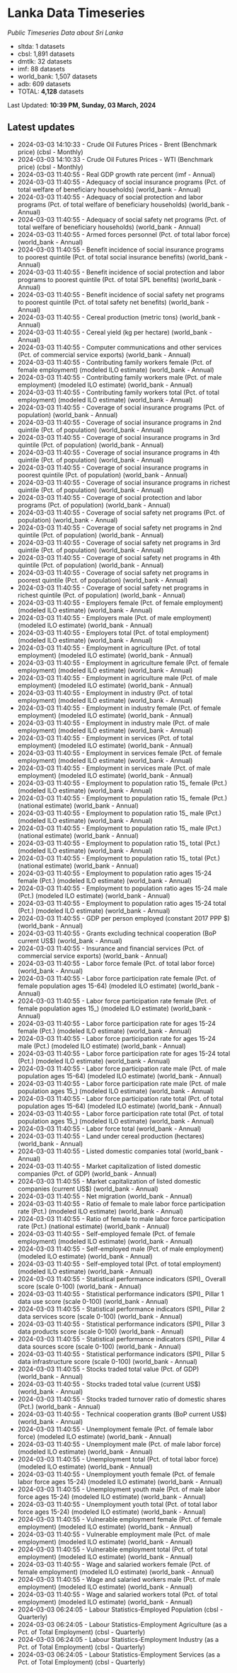 # Lanka Data Timeseries
*Public Timeseries Data about Sri Lanka*

* sltda: 1 datasets
* cbsl: 1,891 datasets
* dmtlk: 32 datasets
* imf: 88 datasets
* world_bank: 1,507 datasets
* adb: 609 datasets
* TOTAL: **4,128** datasets

Last Updated: **10:39 PM, Sunday, 03 March, 2024**

## Latest updates

* 2024-03-03 14:10:33 - Crude Oil Futures Prices - Brent (Benchmark price) (cbsl - Monthly)
* 2024-03-03 14:10:33 - Crude Oil Futures Prices - WTI (Benchmark price) (cbsl - Monthly)
* 2024-03-03 11:40:55 - Real GDP growth rate percent (imf - Annual)
* 2024-03-03 11:40:55 - Adequacy of social insurance programs (Pct. of total welfare of beneficiary households) (world_bank - Annual)
* 2024-03-03 11:40:55 - Adequacy of social protection and labor programs (Pct. of total welfare of beneficiary households) (world_bank - Annual)
* 2024-03-03 11:40:55 - Adequacy of social safety net programs (Pct. of total welfare of beneficiary households) (world_bank - Annual)
* 2024-03-03 11:40:55 - Armed forces personnel (Pct. of total labor force) (world_bank - Annual)
* 2024-03-03 11:40:55 - Benefit incidence of social insurance programs to poorest quintile (Pct. of total social insurance benefits) (world_bank - Annual)
* 2024-03-03 11:40:55 - Benefit incidence of social protection and labor programs to poorest quintile (Pct. of total SPL benefits) (world_bank - Annual)
* 2024-03-03 11:40:55 - Benefit incidence of social safety net programs to poorest quintile (Pct. of total safety net benefits) (world_bank - Annual)
* 2024-03-03 11:40:55 - Cereal production (metric tons) (world_bank - Annual)
* 2024-03-03 11:40:55 - Cereal yield (kg per hectare) (world_bank - Annual)
* 2024-03-03 11:40:55 - Computer communications and other services (Pct. of commercial service exports) (world_bank - Annual)
* 2024-03-03 11:40:55 - Contributing family workers female (Pct. of female employment) (modeled ILO estimate) (world_bank - Annual)
* 2024-03-03 11:40:55 - Contributing family workers male (Pct. of male employment) (modeled ILO estimate) (world_bank - Annual)
* 2024-03-03 11:40:55 - Contributing family workers total (Pct. of total employment) (modeled ILO estimate) (world_bank - Annual)
* 2024-03-03 11:40:55 - Coverage of social insurance programs (Pct. of population) (world_bank - Annual)
* 2024-03-03 11:40:55 - Coverage of social insurance programs in 2nd quintile (Pct. of population) (world_bank - Annual)
* 2024-03-03 11:40:55 - Coverage of social insurance programs in 3rd quintile (Pct. of population) (world_bank - Annual)
* 2024-03-03 11:40:55 - Coverage of social insurance programs in 4th quintile (Pct. of population) (world_bank - Annual)
* 2024-03-03 11:40:55 - Coverage of social insurance programs in poorest quintile (Pct. of population) (world_bank - Annual)
* 2024-03-03 11:40:55 - Coverage of social insurance programs in richest quintile (Pct. of population) (world_bank - Annual)
* 2024-03-03 11:40:55 - Coverage of social protection and labor programs (Pct. of population) (world_bank - Annual)
* 2024-03-03 11:40:55 - Coverage of social safety net programs (Pct. of population) (world_bank - Annual)
* 2024-03-03 11:40:55 - Coverage of social safety net programs in 2nd quintile (Pct. of population) (world_bank - Annual)
* 2024-03-03 11:40:55 - Coverage of social safety net programs in 3rd quintile (Pct. of population) (world_bank - Annual)
* 2024-03-03 11:40:55 - Coverage of social safety net programs in 4th quintile (Pct. of population) (world_bank - Annual)
* 2024-03-03 11:40:55 - Coverage of social safety net programs in poorest quintile (Pct. of population) (world_bank - Annual)
* 2024-03-03 11:40:55 - Coverage of social safety net programs in richest quintile (Pct. of population) (world_bank - Annual)
* 2024-03-03 11:40:55 - Employers female (Pct. of female employment) (modeled ILO estimate) (world_bank - Annual)
* 2024-03-03 11:40:55 - Employers male (Pct. of male employment) (modeled ILO estimate) (world_bank - Annual)
* 2024-03-03 11:40:55 - Employers total (Pct. of total employment) (modeled ILO estimate) (world_bank - Annual)
* 2024-03-03 11:40:55 - Employment in agriculture (Pct. of total employment) (modeled ILO estimate) (world_bank - Annual)
* 2024-03-03 11:40:55 - Employment in agriculture female (Pct. of female employment) (modeled ILO estimate) (world_bank - Annual)
* 2024-03-03 11:40:55 - Employment in agriculture male (Pct. of male employment) (modeled ILO estimate) (world_bank - Annual)
* 2024-03-03 11:40:55 - Employment in industry (Pct. of total employment) (modeled ILO estimate) (world_bank - Annual)
* 2024-03-03 11:40:55 - Employment in industry female (Pct. of female employment) (modeled ILO estimate) (world_bank - Annual)
* 2024-03-03 11:40:55 - Employment in industry male (Pct. of male employment) (modeled ILO estimate) (world_bank - Annual)
* 2024-03-03 11:40:55 - Employment in services (Pct. of total employment) (modeled ILO estimate) (world_bank - Annual)
* 2024-03-03 11:40:55 - Employment in services female (Pct. of female employment) (modeled ILO estimate) (world_bank - Annual)
* 2024-03-03 11:40:55 - Employment in services male (Pct. of male employment) (modeled ILO estimate) (world_bank - Annual)
* 2024-03-03 11:40:55 - Employment to population ratio 15_ female (Pct.) (modeled ILO estimate) (world_bank - Annual)
* 2024-03-03 11:40:55 - Employment to population ratio 15_ female (Pct.) (national estimate) (world_bank - Annual)
* 2024-03-03 11:40:55 - Employment to population ratio 15_ male (Pct.) (modeled ILO estimate) (world_bank - Annual)
* 2024-03-03 11:40:55 - Employment to population ratio 15_ male (Pct.) (national estimate) (world_bank - Annual)
* 2024-03-03 11:40:55 - Employment to population ratio 15_ total (Pct.) (modeled ILO estimate) (world_bank - Annual)
* 2024-03-03 11:40:55 - Employment to population ratio 15_ total (Pct.) (national estimate) (world_bank - Annual)
* 2024-03-03 11:40:55 - Employment to population ratio ages 15-24 female (Pct.) (modeled ILO estimate) (world_bank - Annual)
* 2024-03-03 11:40:55 - Employment to population ratio ages 15-24 male (Pct.) (modeled ILO estimate) (world_bank - Annual)
* 2024-03-03 11:40:55 - Employment to population ratio ages 15-24 total (Pct.) (modeled ILO estimate) (world_bank - Annual)
* 2024-03-03 11:40:55 - GDP per person employed (constant 2017 PPP $) (world_bank - Annual)
* 2024-03-03 11:40:55 - Grants excluding technical cooperation (BoP current US$) (world_bank - Annual)
* 2024-03-03 11:40:55 - Insurance and financial services (Pct. of commercial service exports) (world_bank - Annual)
* 2024-03-03 11:40:55 - Labor force female (Pct. of total labor force) (world_bank - Annual)
* 2024-03-03 11:40:55 - Labor force participation rate female (Pct. of female population ages 15-64) (modeled ILO estimate) (world_bank - Annual)
* 2024-03-03 11:40:55 - Labor force participation rate female (Pct. of female population ages 15_) (modeled ILO estimate) (world_bank - Annual)
* 2024-03-03 11:40:55 - Labor force participation rate for ages 15-24 female (Pct.) (modeled ILO estimate) (world_bank - Annual)
* 2024-03-03 11:40:55 - Labor force participation rate for ages 15-24 male (Pct.) (modeled ILO estimate) (world_bank - Annual)
* 2024-03-03 11:40:55 - Labor force participation rate for ages 15-24 total (Pct.) (modeled ILO estimate) (world_bank - Annual)
* 2024-03-03 11:40:55 - Labor force participation rate male (Pct. of male population ages 15-64) (modeled ILO estimate) (world_bank - Annual)
* 2024-03-03 11:40:55 - Labor force participation rate male (Pct. of male population ages 15_) (modeled ILO estimate) (world_bank - Annual)
* 2024-03-03 11:40:55 - Labor force participation rate total (Pct. of total population ages 15-64) (modeled ILO estimate) (world_bank - Annual)
* 2024-03-03 11:40:55 - Labor force participation rate total (Pct. of total population ages 15_) (modeled ILO estimate) (world_bank - Annual)
* 2024-03-03 11:40:55 - Labor force total (world_bank - Annual)
* 2024-03-03 11:40:55 - Land under cereal production (hectares) (world_bank - Annual)
* 2024-03-03 11:40:55 - Listed domestic companies total (world_bank - Annual)
* 2024-03-03 11:40:55 - Market capitalization of listed domestic companies (Pct. of GDP) (world_bank - Annual)
* 2024-03-03 11:40:55 - Market capitalization of listed domestic companies (current US$) (world_bank - Annual)
* 2024-03-03 11:40:55 - Net migration (world_bank - Annual)
* 2024-03-03 11:40:55 - Ratio of female to male labor force participation rate (Pct.) (modeled ILO estimate) (world_bank - Annual)
* 2024-03-03 11:40:55 - Ratio of female to male labor force participation rate (Pct.) (national estimate) (world_bank - Annual)
* 2024-03-03 11:40:55 - Self-employed female (Pct. of female employment) (modeled ILO estimate) (world_bank - Annual)
* 2024-03-03 11:40:55 - Self-employed male (Pct. of male employment) (modeled ILO estimate) (world_bank - Annual)
* 2024-03-03 11:40:55 - Self-employed total (Pct. of total employment) (modeled ILO estimate) (world_bank - Annual)
* 2024-03-03 11:40:55 - Statistical performance indicators (SPI)_ Overall score (scale 0-100) (world_bank - Annual)
* 2024-03-03 11:40:55 - Statistical performance indicators (SPI)_ Pillar 1 data use score (scale 0-100) (world_bank - Annual)
* 2024-03-03 11:40:55 - Statistical performance indicators (SPI)_ Pillar 2 data services score (scale 0-100) (world_bank - Annual)
* 2024-03-03 11:40:55 - Statistical performance indicators (SPI)_ Pillar 3 data products score (scale 0-100) (world_bank - Annual)
* 2024-03-03 11:40:55 - Statistical performance indicators (SPI)_ Pillar 4 data sources score (scale 0-100) (world_bank - Annual)
* 2024-03-03 11:40:55 - Statistical performance indicators (SPI)_ Pillar 5 data infrastructure score (scale 0-100) (world_bank - Annual)
* 2024-03-03 11:40:55 - Stocks traded total value (Pct. of GDP) (world_bank - Annual)
* 2024-03-03 11:40:55 - Stocks traded total value (current US$) (world_bank - Annual)
* 2024-03-03 11:40:55 - Stocks traded turnover ratio of domestic shares (Pct.) (world_bank - Annual)
* 2024-03-03 11:40:55 - Technical cooperation grants (BoP current US$) (world_bank - Annual)
* 2024-03-03 11:40:55 - Unemployment female (Pct. of female labor force) (modeled ILO estimate) (world_bank - Annual)
* 2024-03-03 11:40:55 - Unemployment male (Pct. of male labor force) (modeled ILO estimate) (world_bank - Annual)
* 2024-03-03 11:40:55 - Unemployment total (Pct. of total labor force) (modeled ILO estimate) (world_bank - Annual)
* 2024-03-03 11:40:55 - Unemployment youth female (Pct. of female labor force ages 15-24) (modeled ILO estimate) (world_bank - Annual)
* 2024-03-03 11:40:55 - Unemployment youth male (Pct. of male labor force ages 15-24) (modeled ILO estimate) (world_bank - Annual)
* 2024-03-03 11:40:55 - Unemployment youth total (Pct. of total labor force ages 15-24) (modeled ILO estimate) (world_bank - Annual)
* 2024-03-03 11:40:55 - Vulnerable employment female (Pct. of female employment) (modeled ILO estimate) (world_bank - Annual)
* 2024-03-03 11:40:55 - Vulnerable employment male (Pct. of male employment) (modeled ILO estimate) (world_bank - Annual)
* 2024-03-03 11:40:55 - Vulnerable employment total (Pct. of total employment) (modeled ILO estimate) (world_bank - Annual)
* 2024-03-03 11:40:55 - Wage and salaried workers female (Pct. of female employment) (modeled ILO estimate) (world_bank - Annual)
* 2024-03-03 11:40:55 - Wage and salaried workers male (Pct. of male employment) (modeled ILO estimate) (world_bank - Annual)
* 2024-03-03 11:40:55 - Wage and salaried workers total (Pct. of total employment) (modeled ILO estimate) (world_bank - Annual)
* 2024-03-03 06:24:05 - Labour Statistics-Employed Population (cbsl - Quarterly)
* 2024-03-03 06:24:05 - Labour Statistics-Employment Agriculture (as a Pct. of Total Employment) (cbsl - Quarterly)
* 2024-03-03 06:24:05 - Labour Statistics-Employment Industry (as a Pct. of Total Employment) (cbsl - Quarterly)
* 2024-03-03 06:24:05 - Labour Statistics-Employment Services (as a Pct. of Total Employment) (cbsl - Quarterly)